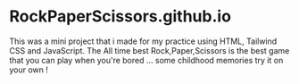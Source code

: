 # RockPaperScissors.github.io
This was a mini project that i made for my practice using HTML, Tailwind CSS and JavaScript. The All time best Rock,Paper,Scissors is the best game that you can play when you're bored ... some childhood memories try it on your own !
